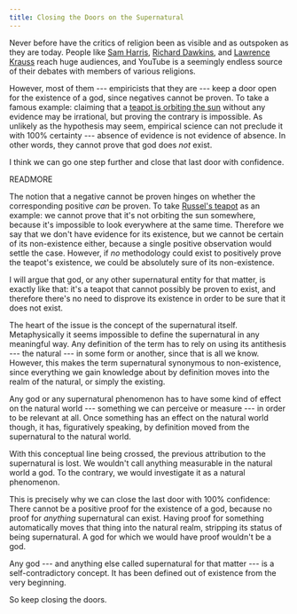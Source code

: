```yaml
---
title: Closing the Doors on the Supernatural
---
```


Never before have the critics of religion been as visible and as outspoken as they are today. People like [Sam Harris](http://www.samharris.org), [Richard Dawkins](https://twitter.com/richarddawkins), and [Lawrence Krauss](https://twitter.com/lkrauss1) reach huge audiences, and YouTube is a seemingly endless source of their debates with members of various religions.

However, most of them --- empiricists that they are --- keep a door open for the existence of a god, since negatives cannot be proven. To take a famous example: claiming that a [teapot is orbiting the sun](http://en.wikipedia.org/wiki/Russell's_teapot) without any evidence may be irrational, but proving the contrary is impossible. As unlikely as the hypothesis may seem, empirical science can not preclude it with 100% certainty --- absence of evidence is not evidence of absence. In other words, they cannot prove that god does *not* exist.

I think we can go one step further and close that last door with confidence.

READMORE

The notion that a negative cannot be proven hinges on whether the corresponding positive *can* be proven. To take [Russel's teapot](http://en.wikipedia.org/wiki/Russell's_teapot) as an example: we cannot prove that it's not orbiting the sun somewhere, because it's impossible to look everywhere at the same time. Therefore we say that we don't have evidence for its existence, but we cannot be certain of its non-existence either, because a single positive observation would settle the case. However, if *no* methodology could exist to positively prove the teapot's existence, we could be absolutely sure of its non-existence.

I will argue that god, or any other supernatural entity for that matter, is exactly like that: it's a teapot that cannot possibly be proven to exist, and therefore there's no need to disprove its existence in order to be sure that it does not exist.

The heart of the issue is the concept of the supernatural itself. Metaphysically it seems impossible to define the supernatural in any meaningful way. Any definition of the term has to rely on using its antithesis --- the natural --- in some form or another, since that is all we know. However, this makes the term supernatural synonymous to non-existence, since everything we gain knowledge about by definition moves into the realm of the natural, or simply the existing.

Any god or any supernatural phenomenon has to have some kind of effect on the natural world --- something we can perceive or measure --- in order to be relevant at all. Once something has an effect on the natural world though, it has, figuratively speaking, by definition moved from the supernatural to the natural world.

With this conceptual line being crossed, the previous attribution to the supernatural is lost. We wouldn't call anything measurable in the natural world a god. To the contrary, we would investigate it as a natural phenomenon.

This is precisely why we can close the last door with 100% confidence: There cannot be a positive proof for the existence of a god, because no proof for *anything* supernatural can exist. Having proof for something automatically moves that thing into the natural realm, stripping its status of being supernatural. A god for which we would have proof wouldn't be a god.

Any god --- and anything else called supernatural for that matter --- is a self-contradictory concept. It has been defined out of existence from the very beginning.

So keep closing the doors.